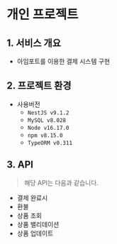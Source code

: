 # 개인 프로젝트

## 1. 서비스 개요
- 아임포트를 이용한 결제 시스템 구현
## 2. 프로젝트 환경
- 사용버전
  - `NestJS v9.1.2`
  - `MySQL v8.028`
  - `Node v16.17.0`
  - `npm v8.15.0`
  - `TypeORM v0.311`
## 3. API

> 해당 API는 다음과 같습니다.
- 결제 완료시
- 환불
- 상품 조회
- 상품 밸리데이션
- 상품 업데이트
